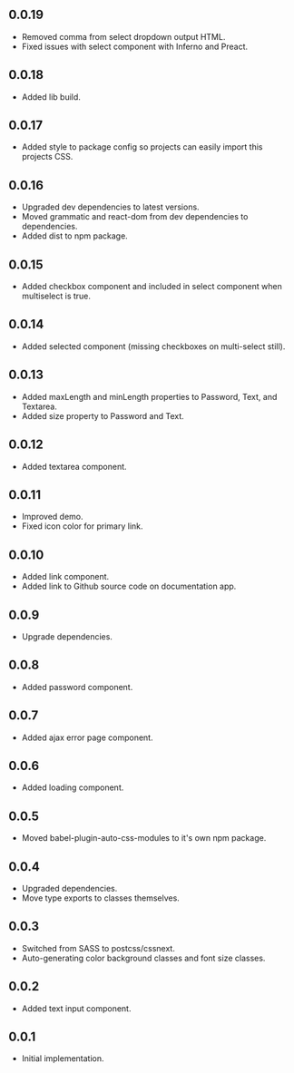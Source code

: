 ## 0.0.19

*   Removed comma from select dropdown output HTML.
*   Fixed issues with select component with Inferno and Preact.

## 0.0.18

*   Added lib build.

## 0.0.17

*   Added style to package config so projects can easily import this projects CSS.

## 0.0.16

*   Upgraded dev dependencies to latest versions.
*   Moved grammatic and react-dom from dev dependencies to dependencies.
*   Added dist to npm package.

## 0.0.15

*   Added checkbox component and included in select component when multiselect is true.

## 0.0.14

*   Added selected component (missing checkboxes on multi-select still).

## 0.0.13

*   Added maxLength and minLength properties to Password, Text, and Textarea.
*   Added size property to Password and Text.

## 0.0.12

*   Added textarea component.

## 0.0.11

*   Improved demo.
*   Fixed icon color for primary link.

## 0.0.10

*   Added link component.
*   Added link to Github source code on documentation app.

## 0.0.9

*   Upgrade dependencies.

## 0.0.8

*   Added password component.

## 0.0.7

*   Added ajax error page component.

## 0.0.6

*   Added loading component.

## 0.0.5

*   Moved babel-plugin-auto-css-modules to it's own npm package.

## 0.0.4

*   Upgraded dependencies.
*   Move type exports to classes themselves.

## 0.0.3

*   Switched from SASS to postcss/cssnext.
*   Auto-generating color background classes and font size classes.

## 0.0.2

*   Added text input component.

## 0.0.1

*   Initial implementation.
